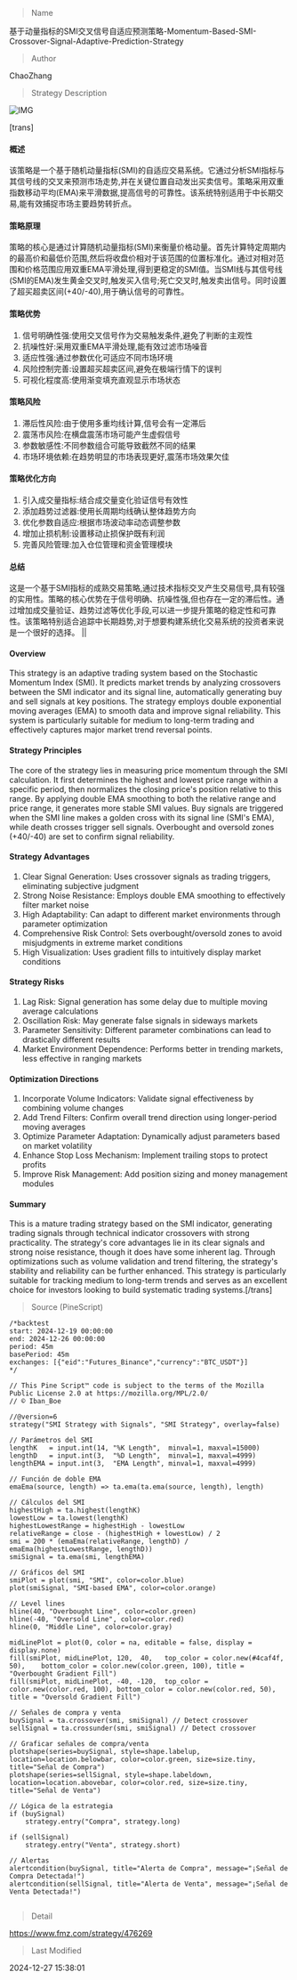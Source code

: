
> Name

基于动量指标的SMI交叉信号自适应预测策略-Momentum-Based-SMI-Crossover-Signal-Adaptive-Prediction-Strategy

> Author

ChaoZhang

> Strategy Description

![IMG](https://www.fmz.com/upload/asset/7644f0e0d57e029e0a.png)

[trans]
#### 概述
该策略是一个基于随机动量指标(SMI)的自适应交易系统。它通过分析SMI指标与其信号线的交叉来预测市场走势,并在关键位置自动发出买卖信号。策略采用双重指数移动平均(EMA)来平滑数据,提高信号的可靠性。该系统特别适用于中长期交易,能有效捕捉市场主要趋势转折点。

#### 策略原理
策略的核心是通过计算随机动量指标(SMI)来衡量价格动量。首先计算特定周期内的最高价和最低价范围,然后将收盘价相对于该范围的位置标准化。通过对相对范围和价格范围应用双重EMA平滑处理,得到更稳定的SMI值。当SMI线与其信号线(SMI的EMA)发生黄金交叉时,触发买入信号;死亡交叉时,触发卖出信号。同时设置了超买超卖区间(+40/-40),用于确认信号的可靠性。

#### 策略优势
1. 信号明确性强:使用交叉信号作为交易触发条件,避免了判断的主观性
2. 抗噪性好:采用双重EMA平滑处理,能有效过滤市场噪音
3. 适应性强:通过参数优化可适应不同市场环境
4. 风险控制完善:设置超买超卖区间,避免在极端行情下的误判
5. 可视化程度高:使用渐变填充直观显示市场状态

#### 策略风险
1. 滞后性风险:由于使用多重均线计算,信号会有一定滞后
2. 震荡市风险:在横盘震荡市场可能产生虚假信号
3. 参数敏感性:不同参数组合可能导致截然不同的结果
4. 市场环境依赖:在趋势明显的市场表现更好,震荡市场效果欠佳

#### 策略优化方向
1. 引入成交量指标:结合成交量变化验证信号有效性
2. 添加趋势过滤器:使用长周期均线确认整体趋势方向
3. 优化参数自适应:根据市场波动率动态调整参数
4. 增加止损机制:设置移动止损保护既有利润
5. 完善风险管理:加入仓位管理和资金管理模块

#### 总结
这是一个基于SMI指标的成熟交易策略,通过技术指标交叉产生交易信号,具有较强的实用性。策略的核心优势在于信号明确、抗噪性强,但也存在一定的滞后性。通过增加成交量验证、趋势过滤等优化手段,可以进一步提升策略的稳定性和可靠性。该策略特别适合追踪中长期趋势,对于想要构建系统化交易系统的投资者来说是一个很好的选择。 || 

#### Overview
This strategy is an adaptive trading system based on the Stochastic Momentum Index (SMI). It predicts market trends by analyzing crossovers between the SMI indicator and its signal line, automatically generating buy and sell signals at key positions. The strategy employs double exponential moving averages (EMA) to smooth data and improve signal reliability. This system is particularly suitable for medium to long-term trading and effectively captures major market trend reversal points.

#### Strategy Principles
The core of the strategy lies in measuring price momentum through the SMI calculation. It first determines the highest and lowest price range within a specific period, then normalizes the closing price's position relative to this range. By applying double EMA smoothing to both the relative range and price range, it generates more stable SMI values. Buy signals are triggered when the SMI line makes a golden cross with its signal line (SMI's EMA), while death crosses trigger sell signals. Overbought and oversold zones (+40/-40) are set to confirm signal reliability.

#### Strategy Advantages
1. Clear Signal Generation: Uses crossover signals as trading triggers, eliminating subjective judgment
2. Strong Noise Resistance: Employs double EMA smoothing to effectively filter market noise
3. High Adaptability: Can adapt to different market environments through parameter optimization
4. Comprehensive Risk Control: Sets overbought/oversold zones to avoid misjudgments in extreme market conditions
5. High Visualization: Uses gradient fills to intuitively display market conditions

#### Strategy Risks
1. Lag Risk: Signal generation has some delay due to multiple moving average calculations
2. Oscillation Risk: May generate false signals in sideways markets
3. Parameter Sensitivity: Different parameter combinations can lead to drastically different results
4. Market Environment Dependence: Performs better in trending markets, less effective in ranging markets

#### Optimization Directions
1. Incorporate Volume Indicators: Validate signal effectiveness by combining volume changes
2. Add Trend Filters: Confirm overall trend direction using longer-period moving averages
3. Optimize Parameter Adaptation: Dynamically adjust parameters based on market volatility
4. Enhance Stop Loss Mechanism: Implement trailing stops to protect profits
5. Improve Risk Management: Add position sizing and money management modules

#### Summary
This is a mature trading strategy based on the SMI indicator, generating trading signals through technical indicator crossovers with strong practicality. The strategy's core advantages lie in its clear signals and strong noise resistance, though it does have some inherent lag. Through optimizations such as volume validation and trend filtering, the strategy's stability and reliability can be further enhanced. This strategy is particularly suitable for tracking medium to long-term trends and serves as an excellent choice for investors looking to build systematic trading systems.[/trans]



> Source (PineScript)

``` pinescript
/*backtest
start: 2024-12-19 00:00:00
end: 2024-12-26 00:00:00
period: 45m
basePeriod: 45m
exchanges: [{"eid":"Futures_Binance","currency":"BTC_USDT"}]
*/

// This Pine Script™ code is subject to the terms of the Mozilla Public License 2.0 at https://mozilla.org/MPL/2.0/
// © Iban_Boe

//@version=6
strategy("SMI Strategy with Signals", "SMI Strategy", overlay=false)

// Parámetros del SMI
lengthK   = input.int(14, "%K Length",  minval=1, maxval=15000)
lengthD   = input.int(3,  "%D Length",  minval=1, maxval=4999)
lengthEMA = input.int(3,  "EMA Length", minval=1, maxval=4999)

// Función de doble EMA
emaEma(source, length) => ta.ema(ta.ema(source, length), length)

// Cálculos del SMI
highestHigh = ta.highest(lengthK)
lowestLow = ta.lowest(lengthK)
highestLowestRange = highestHigh - lowestLow
relativeRange = close - (highestHigh + lowestLow) / 2
smi = 200 * (emaEma(relativeRange, lengthD) / emaEma(highestLowestRange, lengthD))
smiSignal = ta.ema(smi, lengthEMA)

// Gráficos del SMI
smiPlot = plot(smi, "SMI", color=color.blue)
plot(smiSignal, "SMI-based EMA", color=color.orange)

// Level lines
hline(40, "Overbought Line", color=color.green)
hline(-40, "Oversold Line", color=color.red)
hline(0, "Middle Line", color=color.gray)

midLinePlot = plot(0, color = na, editable = false, display = display.none)
fill(smiPlot, midLinePlot, 120,  40,   top_color = color.new(#4caf4f, 50),    bottom_color = color.new(color.green, 100), title = "Overbought Gradient Fill")
fill(smiPlot, midLinePlot, -40, -120,  top_color = color.new(color.red, 100), bottom_color = color.new(color.red, 50),    title = "Oversold Gradient Fill")

// Señales de compra y venta
buySignal = ta.crossover(smi, smiSignal) // Detect crossover
sellSignal = ta.crossunder(smi, smiSignal) // Detect crossover

// Graficar señales de compra/venta
plotshape(series=buySignal, style=shape.labelup, location=location.belowbar, color=color.green, size=size.tiny, title="Señal de Compra")
plotshape(series=sellSignal, style=shape.labeldown, location=location.abovebar, color=color.red, size=size.tiny, title="Señal de Venta")

// Lógica de la estrategia
if (buySignal)
    strategy.entry("Compra", strategy.long)

if (sellSignal)
    strategy.entry("Venta", strategy.short)

// Alertas
alertcondition(buySignal, title="Alerta de Compra", message="¡Señal de Compra Detectada!")
alertcondition(sellSignal, title="Alerta de Venta", message="¡Señal de Venta Detectada!")


```

> Detail

https://www.fmz.com/strategy/476269

> Last Modified

2024-12-27 15:38:01
